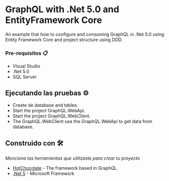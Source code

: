 # GraphQL with .Net 5.0 and EntityFramework Core

An example that how to configure and consuming GraphQL in .Net 5.0 using Entity Framework Core and project structure using DDD.

### Pre-requisitos 📋

* Visual Studio
* .Net 5.0
* SQL Server

## Ejecutando las pruebas ⚙️

* Create de database and tables.
* Start the project GraphQL.WebApi.
* Start the project GraphQL.WebClient.
* The GraphQL.WebClient use the GraphQL.WebApi to get data from database.

## Construido con 🛠️

_Menciona las herramientas que utilizaste para crear tu proyecto_

* [HotChocolate](https://github.com/ChilliCream/hotchocolate) - The framework based in GraphQL.
* [.Net 5](https://dotnet.microsoft.com/download/dotnet/5.0) - Microsoft Framework
